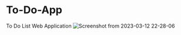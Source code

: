 # To-Do-App
To Do List Web Application
![Screenshot from 2023-03-12 22-28-06](https://user-images.githubusercontent.com/80060849/224558309-dd526e78-f04b-4f4e-a155-7752fb7275b7.png)
